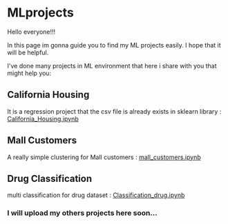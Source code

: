 # MLprojects
Hello everyone!!! 

In this page im gonna guide you to find my ML projects easily.
I hope that it will be helpful. 

I've done many projects in ML environment that here i share with you that might help you:

<h2>California Housing</h2>
It is a regression project that the csv file is already exists in sklearn library : 
<a href=Regression_California_Housing.ipynb>California_Housing.ipynb</a>

 
<h2>Mall Customers</h2>
A really simple clustering for Mall customers : 
<a href=Clustering_mall_customers.ipynb>mall_customers.ipynb</a>

 
<h2>Drug Classification</h2>
multi classification for drug dataset : 
<a href=Classification_drug.ipynb>Classification_drug.ipynb</a>


<h3>I will upload my others projects here soon...</h3>
